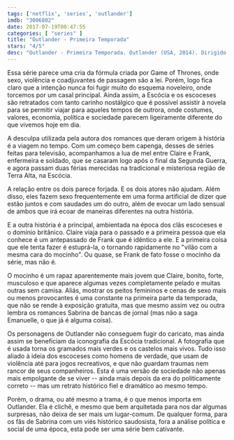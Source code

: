 ```yaml
---
tags: ['netflix', 'series', 'outlander']
imdb: "3006802"
date: 2017-07-19T00:47:55
categories: [ "series" ]
title: "Outlander - Primeira Temporada"
stars: "4/5"
desc: "Outlander - Primeira Temporada. Outlander (USA, 2014). Dirigido por Metin HÃ¼seyin, Anna Foerster, Brian Kelly, Mike Barker, Philip John, Brendan Maher, John Dahl, Richard Clark, Douglas Mackinnon. Escrito por Ronald D. Moore, Diana Gabaldon, Ira Steven Behr, Toni Graphia, Anne Kenney, Matthew B. Roberts. Com Caitriona Balfe (Claire Randall), Sam Heughan (Jamie Fraser), Duncan Lacroix (Murtagh Fraser), Tobias Menzies (Jack Randall / ...), Grant O'Rourke (Rupert MacKenzie), Graham McTavish (Dougal MacKenzie), Stephen Walters (Angus Mhor)."
---
```

Essa série parece uma cria da fórmula criada por Game of Thrones, onde sexo, violência e coadjuvantes de passagem são a lei. Porém, logo fica claro que a intenção nunca foi fugir muito do esquema noveleiro, onde torcemos por um casal principal. Ainda assim, a Escócia e os escoceses são retratados com tanto carinho nostálgico que é possível assistir à novela para se permitir viajar para aqueles tempos de outrora, onde costumes, valores, economia, política e sociedade parecem ligeiramente diferente do que vivemos hoje em dia.

A desculpa utilizada pela autora dos romances que deram origem à história é a viagem no tempo. Com um começo bem capenga, desses de séries feitas para televisão, acompanhamos a lua de mel entre Claire e Frank, enfermeira e soldado, que se casaram logo após o final da Segunda Guerra, e agora passam duas férias merecidas na tradicional e misteriosa região de Terra Alta, na Escócia.

A relação entre os dois parece forjada. E os dois atores não ajudam. Além disso, eles fazem sexo frequentemente em uma forma artificial de dizer que estão juntos e com saudades um do outro, além de evocar um lado sensual de ambos que irá ecoar de maneiras diferentes na outra história.

E a outra história é a principal, ambientada na época dos clãs escoceses e o domínio britânico. Claire viaja para o passado e a primeira pessoa que ela conhece é um antepassado de Frank que é idêntico a ele. E a primeira coisa que ele tenta fazer é estuprá-la, o tornando rapidamente no "vilão com a mesma cara do mocinho". Ou quase, se Frank de fato fosse o mocinho da série, mas não é.

O mocinho é um rapaz aparentemente mais jovem que Claire, bonito, forte, musculoso e que aparece algumas vezes completamente pelado e muitas outras sem camisa. Aliás, mostrar os peitos femininos e cenas de sexo mais ou menos provocantes é uma constante na primeira parte da temporada, que não se rende à exposição gratuita, mas que mesmo assim vez ou outra lembra os romances Sabrina de bancas de jornal (mas não a saga Emanuelle, o que já é alguma coisa).

Os personagens de Outlander não conseguem fugir do caricato, mas ainda assim se beneficiam da iconografia da Escócia tradicional. A fotografia que é usada torna os gramados mais verdes e os castelos mais vivos. Tudo isso aliado à ideia dos escoceses como homens de verdade, que usam de violência até para jogos recreativos, e que não guardam traumas nem rancor de seus companheiros. Esta é uma versão de sociedade não apenas mais empolgante de se viver -- ainda mais depois da era do politicamente correto -- mas um retrato histórico fiel e dramático ao mesmo tempo.

Porém, o drama, ou até mesmo a trama, é o que menos importa em Outlander. Ela é clichê, e mesmo que bem arquitetada para nos dar algumas surpresas, não deixa de ser mais um lugar-comum. De qualquer forma, para os fãs de Sabrina com um viés histórico saudosista, fora a análise política e social de uma época, esta pode ser uma série bem cativante.
